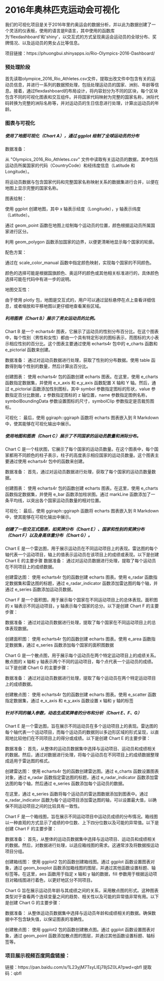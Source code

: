 # 2016年奥林匹克运动会可视化
<p>我们的可视化项目是关于2016年里约奥运会的数据分析，并以此为数据创建了一个灵活的仪表板，使用的语言是R语言，其中使用的函数库为'flexdashboard'和'shiny'，以交互式的方式呈现奥运会运动员的全球分布、奖牌情况、以及运动员的男女占比等信息。</p>
<p>项目链接：https://phuongbui.shinyapps.io/Rio-Olympics-2016-Dashboard/
  
### 预处理阶段
<p>首先读取olympice_2016_Rio_Athletes.csv文件，提取出改文件中包含有关的运动员信息，并进行一系列的数据预处理，包括处理运动员的国家、洲别、年龄等信息。接着，通过flexdashboard的布局设计，将内容划分为不同的区块，每个区块包含不同的可视化图表和交互组件。并将国家代码映射为完整的国家名称，洲际代码转换为完整的洲际名称等，并对运动员的生日信息进行处理，计算出运动员的年龄。
  
### 图表与可视化
  
##### 使用了地图可视化（Chart A），通过 ggplot 绘制了全球运动员的分布
<p>数据准备：</p>
<p>从 "Olympics_2016_Rio_Athletes.csv" 文件中读取有关运动员的数据，其中包括运动员所属国家的代码（CountryCode）和经纬度信息（Latitude 和 Longitude）。</p>
<p>将运动员数据与包含国家代码和完整国家名称映射关系的数据集进行合并，以便在地图上显示完整的国家名称。</p>
<p>图表绘制：</p>
<p>使用 ggplot 创建地图，其中 x 轴表示经度（Longitude），y 轴表示纬度（Latitude）。</p>
<p>通过 geom_point 函数在地图上绘制每个运动员的位置，颜色根据运动员所属国家进行区分。</p>
<p>利用 geom_polygon 函数添加国家的边界，以便更清晰地显示每个国家的轮廓。</p>
<p>配色方案：</p>
<p>通过在 scale_color_manual 函数中指定颜色映射，实现每个国家的不同颜色。</p>
<p>颜色的选择可能是根据国旗颜色、奥运环的颜色或其他相关标准进行的，具体颜色选择可能在代码中有进一步的说明。</p>
<p>地图交互性：</p>
<p>由于使用 plotly 包，地图是交互式的，用户可以通过鼠标悬停在点上查看详细信息，或者缩放和平移地图以更仔细地查看某些区域。</p>

##### 利用图表（Chart B）展示了男女运动员的比例。
<p>Chart B 是一个 echarts4r 图表，它展示了运动员的性别分布百分比。在这个图表中，每个性别（男性和女性）都由一个具有特定形状的图标表示，而图标的大小表示相应性别的百分比。这个图表主要通过使用 echarts4r 包中的 e_charts 函数和 e_pictorial 函数来创建。</p>
<p>数据准备： 通过对运动员数据进行处理，获取了性别的分布数据。使用 table 函数得到每个性别的数量，然后计算出百分比。</p>
<p>创建图表： 使用 echarts4r 包的函数创建 echarts 图表。在这里，使用 e_charts 函数指定数据集，并使用 e_x_axis 和 e_y_axis 函数配置 X 轴和 Y 轴。然后，通过 e_pictorial 函数添加性别图标，其中 symbol 参数指定图标的形状，value 参数指定百分比数据，z 参数指定图标的 z 轴位置，name 参数指定图例名称，symbolBoundingData 参数设置图标的尺寸，symbolClip 参数指定是否裁剪图标。</p>
<p>可视化： 最后，使用 ggiraph::ggiraph 函数将 echarts 图表嵌入到 R Markdown 中，使其能够在可视化输出中展示。</p>

##### 使用地图和图表（Chart C）展示了不同国家的运动员数量和洲际分布。
<p>Chart C 是一个柱状图，它展示了每个国家的运动员数量。在这个图表中，每个国家都用不同颜色的柱子表示，柱子的高度表示相应国家的运动员数量。这个图表主要通过使用 echarts4r 包中的函数来创建。</p>
<p>数据准备： 首先，通过对运动员数据进行处理，获取了每个国家的运动员数量数据。</p>
<p>创建图表： 使用 echarts4r 包的函数创建 echarts 图表。在这里，使用 e_charts 函数指定数据集，并使用 e_bar 函数添加柱状图。通过 markLine 函数添加了一条平均线，以突出各个国家运动员数量的相对位置。</p>
<p>可视化： 最后，使用 ggiraph::ggiraph 函数将 echarts 图表嵌入到 R Markdown 中，使其能够在可视化输出中展示。</p>

##### 创建了一些交互式图表，如奖牌分布（Chart E）、国家和性别的奖牌分布（Chart F）以及身高体重分布（Chart G）。
<p>Chart E 是一个雷达图，用于展示运动员在不同运动项目上的表现。雷达图的每个轴代表一个运动项目，轴上的值表示运动员在该项目上的成绩或表现。以下是创建 Chart E 的主要步骤
数据准备： 通过对运动员数据进行处理，提取了每个运动员在不同项目上的成绩数据。</p>
<p>创建雷达图： 使用 echarts4r 包的函数创建 echarts 图表。使用 e_radar 函数指定数据集和雷达图的标题，通过 e_radar_indicator 函数添加雷达图的每个轴，并通过 e_series 函数添加运动员数据。</p>
<p>Chart F 是一个面积图，用于展示每个国家在不同运动项目上的总体表现。面积图的 x 轴表示不同运动项目，y 轴表示每个国家的总分。以下是创建 Chart F 的主要步骤：</p>
<p>数据准备： 通过对运动员数据进行处理，提取了每个国家在不同运动项目上的总体表现数据。</p>
<p>创建面积图： 使用 echarts4r 包的函数创建 echarts 图表。使用 e_area 函数指定数据集，通过 e_series 函数添加每个国家的面积图数据</p>
<p>Chart G 是一个散点图，用于展示每个运动员在两个特定运动项目上的成绩关系。散点图的 x 轴和 y 轴表示两个不同的运动项目，每个点代表一个运动员的成绩。以下是创建 Chart G 的主要步骤：</p>
<p>数据准备： 通过对运动员数据进行处理，提取了每个运动员在两个特定运动项目上的成绩数据。</p>
<p>创建散点图： 使用 echarts4r 包的函数创建 echarts 图表。使用 e_scatter 函数指定数据集，通过 e_x_axis 和 e_y_axis 函数设置 x 轴和 y 轴的标签</p>

##### 针对不同的输入参数，动态生成奖牌者的分布和分析（Chart E、F、G）
<p>Chart E 是一个雷达图，旨在展示不同运动员在多个运动项目上的表现。雷达图的每个轴代表一个运动项目，而每个运动员的数据则以多边形区域的形式呈现，以直观地比较他们在不同项目上的得分或成绩。以下是创建 Chart E 的主要步骤：</p>
<p>数据准备： 首先，从整体的运动员数据集中选择与运动项目、运动员和成绩相关的数据。然后，通过对数据进行处理，将每个运动员在不同项目上的成绩数据整理成适用于雷达图的格式。</p>
<p>创建雷达图： 使用 echarts4r 包的函数创建雷达图。通过 e_charts 函数设置图表对象，通过 e_radar 函数指定雷达图的标题，通过 e_radar_indicator 函数添加雷达图的每个轴，然后通过 e_series 函数添加每个运动员的数据。</p>
<p>在这里，通过 e_series 函数将每个运动员的雷达图数据添加到图表中。通过 e_radar_indicator 函数为每个运动项目添加雷达图的轴，可以设置最大值，以确保不同运动项目之间的比较具有一致性。</p>
<p>Chart F 是一个箱线图，旨在展示不同运动项目中运动员成绩的分布情况。箱线图以一种直观的方式显示了成绩的中位数、上下四分位数以及可能的异常值。以下是创建 Chart F 的主要步骤：</p>
<p>数据准备： 首先，从整体的运动员数据集中选择与运动项目、运动员和成绩相关的数据。然后，对数据进行处理，以适应箱线图的需求。这通常涉及将数据按运动项目分组。</p>
<p>创建箱线图： 使用 ggplot2 包的函数创建箱线图。通过 ggplot 函数设置图表对象，通过 geom_boxplot 函数添加箱线图的图层，并通过其他函数设置标题、轴标签等。在这里，aes 函数用于指定 x 轴和 y 轴的数据，fill 参数用于根据运动项目对箱线图进行着色，以更好地区分不同项目。</p>
<p>Chart G 旨在展示运动员年龄与其成绩之间的关系，采用散点图的形式。这种图表类型对于查看两个连续变量之间的趋势、相关性以及可能的异常值非常有用。以下是创建 Chart G 的主要步骤：</p>
<p>数据准备： 从整体运动员数据集中选择与运动员年龄和成绩相关的数据。确保数据中不包含缺失值，以保证图表的准确性。</p>
<p>创建散点图： 使用 ggplot2 包的函数创建散点图。通过 ggplot 函数设置图表对象，通过 geom_point 函数添加散点图的图层，并通过其他函数设置标题、轴标签等。</p>


### 项目展示视频百度网盘链接：
<p>链接：https://pan.baidu.com/s/1L23yjM7TsyLIEj78jSZ0LA?pwd=qbfl 提取码：qbfl </p>

